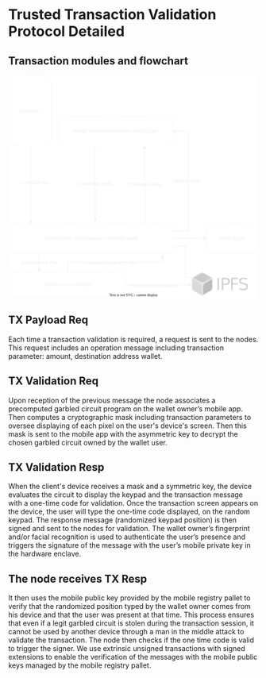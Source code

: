 # Trusted Transaction Validation Protocol Detailed



## Transaction modules and flowchart

![Transaction Validation Module](./fig/Transaction_Validation_Module.svg)



## TX Payload Req
Each time a transaction validation is required, a request is sent to the nodes. This request includes an operation message including transaction parameter: amount, destination address wallet.
 
## TX Validation Req 
Upon reception of the previous message the node associates a precomputed garbled circuit program on the wallet owner’s mobile app. Then computes a cryptographic mask including transaction parameters to oversee displaying of each pixel on the user's device's screen. Then this mask is sent to the mobile app with the asymmetric key to decrypt the chosen garbled circuit owned by the wallet user.

## TX Validation Resp
When the client's device receives a mask and a symmetric key, the device evaluates the circuit to display the keypad and the transaction message with a one-time code for validation. Once the transaction screen appears on the device, the user will type the one-time code displayed, on the random keypad. The response message (randomized keypad position) is then signed and sent to the nodes for validation. The wallet owner’s fingerprint and/or facial recognition is used to authenticate the user’s presence and triggers the signature of the message with the user’s mobile private key in the hardware enclave.

## The node receives TX Resp
It then uses the mobile public key provided by the mobile registry pallet to verify that the randomized position typed by the wallet owner comes from his device and that the user was present at that time. This process ensures that even if a legit garbled circuit is stolen during the transaction session, it cannot be used by another device through a man in the middle attack to validate the transaction. The node then checks if the one time code is valid to trigger the signer.
We use extrinsic unsigned transactions with signed extensions to enable the verification of the messages with the mobile public keys managed by the mobile registry pallet.
 

